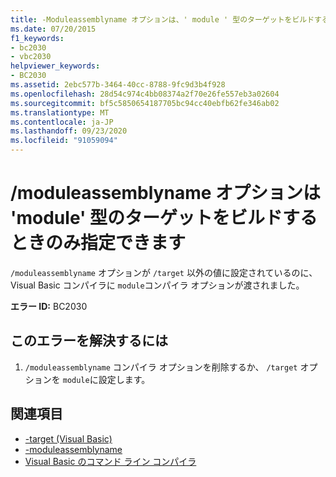 ```yaml
---
title: -Moduleassemblyname オプションは、' module ' 型のターゲットをビルドする場合にのみ指定できます
ms.date: 07/20/2015
f1_keywords:
- bc2030
- vbc2030
helpviewer_keywords:
- BC2030
ms.assetid: 2ebc577b-3464-40cc-8788-9fc9d3b4f928
ms.openlocfilehash: 28d54c974c4bb08374a2f70e26fe557eb3a02604
ms.sourcegitcommit: bf5c5850654187705bc94cc40ebfb62fe346ab02
ms.translationtype: MT
ms.contentlocale: ja-JP
ms.lasthandoff: 09/23/2020
ms.locfileid: "91059094"
---
```

# <a name="the-moduleassemblyname-option-may-only-be-specified-when-building-a-target-of-type-module"></a>/moduleassemblyname オプションは 'module' 型のターゲットをビルドするときのみ指定できます

`/moduleassemblyname` オプションが `/target` 以外の値に設定されているのに、Visual Basic コンパイラに `module`コンパイラ オプションが渡されました。  
  
 **エラー ID:** BC2030  
  
## <a name="to-correct-this-error"></a>このエラーを解決するには  
  
1. `/moduleassemblyname` コンパイラ オプションを削除するか、 `/target` オプションを `module`に設定します。  
  
## <a name="see-also"></a>関連項目

- [-target (Visual Basic)](../reference/command-line-compiler/target.md)
- [-moduleassemblyname](../reference/command-line-compiler/moduleassemblyname.md)
- [Visual Basic のコマンド ライン コンパイラ](../reference/command-line-compiler/index.md)
